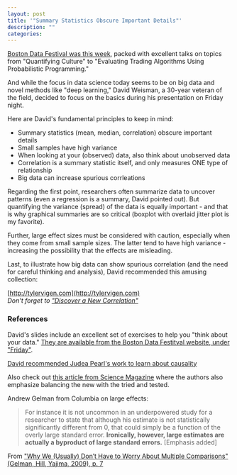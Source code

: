 ```yaml
---
layout: post
title: '"Summary Statistics Obscure Important Details"'
description: ""
categories: 
---
```


[Boston Data Festival was this week](http://www.bostondatafest.com), packed with excellent talks on topics from "Quantifying Culture" to "Evaluating Trading Algorithms Using Probabilistic Programming." 

And while the focus in data science today seems to be on big data and novel methods like "deep learning," David Weisman, a 30-year veteran of the field, decided to focus on the basics during his presentation on Friday night.

Here are David's fundamental principles to keep in mind:  
* Summary statistics (mean, median, correlation) obscure important details   
* Small samples have high variance  
* When looking at your (observed) data, also think about unobserved data  
* Correlation is a summary statistic itself, and only measures ONE type of relationship  
* Big data can increase spurious corrleations  

Regarding the first point, researchers often summarize data to uncover patterns (even a regression is a summary, David pointed out). But quantifying the variance (spread) of the data is equally important - and that is why graphical summaries are so critical (boxplot with overlaid jitter plot is my favorite).

Further, large effect sizes must be considered with caution, especially when they come from small sample sizes. The latter tend to have high variance - increasing the possibility that the effects are misleading.

Last, to illustrate how big data can show spurious correlation (and the need for careful thinking and analysis), David recommended this amusing collection:  

[http://tylervigen.com](http://tylervigen.com)  
*Don't forget to ["Discover a New Correlation"](http://tylervigen.com/discover)*



### References
David's slides include an excellent set of exercises to help you "think about your data." [They are available from the Boston Data Festitval website, under "Friday"](http://www.bostondatafest.com/slides/).

[David recommended Judea Pearl's work to learn about causality](http://bayes.cs.ucla.edu/jp_home.html)

Also check out [this article from Science Magazine](http://gking.harvard.edu/publications/parable-google-flu%C2%A0traps-big-data-analysis) where the authors also emphasize balancing the new with the tried and tested. 


Andrew Gelman from Columbia on large effects:
> For instance it is not uncommon in an underpowered study for a researcher to state that although his estimate is not statistically significantly different from 0, that could simply be a function of the overly large standard error. <b>Ironically, however, large estimates are actually a byproduct of large standard errors.</b> [Emphasis added]  

From ["Why We (Usually) Don’t Have to Worry About Multiple Comparisons" (Gelman, Hill, Yajima, 2009), p. 7](http://arxiv.org/abs/0907.2478)



